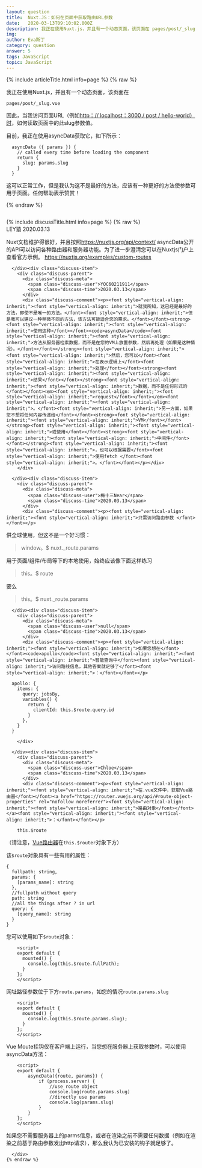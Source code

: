 ```yaml
---
layout: question
title:  Nuxt.JS：如何在页面中获取路由URL参数
date:   2020-03-13T09:10:02.000Z
description: 我正在使用Nuxt.js，并且有一个动态页面，该页面在 pages/post/_slug.vue因此，当我访问页面URL（例如http：// l...
img: 
author: Eva斯丁
category: question
answer: 5
tags: JavaScript
topic: JavaScript
---
```

<div class="article-root">
  <div class="article">
    {% include articleTitle.html info=page %}
    {% raw %}
    <div class="article-content"><p><font style="vertical-align: inherit;"><font style="vertical-align: inherit;">我正在使用Nuxt.js，并且有一个动态页面，该页面在 </font></font></p>

<pre><code>pages/post/_slug.vue
</code></pre>

<p><font style="vertical-align: inherit;"><font style="vertical-align: inherit;">因此，当我访问页面URL（例如</font></font><a href="http://localhost:3000/post/hello-world" rel="noreferrer"><font style="vertical-align: inherit;"><font style="vertical-align: inherit;">http：// localhost：3000 / post / hello-world）时</font></font></a><font style="vertical-align: inherit;"><font style="vertical-align: inherit;">，如何读取页面中的此slug参数值。</font></font></p>

<p><font style="vertical-align: inherit;"><font style="vertical-align: inherit;">目前，我正在使用asyncData获取它，如下所示：</font></font></p>

<pre><code>  asyncData ({ params }) {<font></font>
    // called every time before loading the component<font></font>
    return {<font></font>
      slug: params.slug<font></font>
    }<font></font>
  }<font></font>
</code></pre>

<p><font style="vertical-align: inherit;"><font style="vertical-align: inherit;">这可以正常工作，但是我认为这不是最好的方法，应该有一种更好的方法使参数可用于页面。</font><font style="vertical-align: inherit;">任何帮助表示赞赏！</font></font></p></div>
    {% endraw %}
  </div>
  <p style="height: 0;width:0;overflow: hidden;"> 第1465篇《Nuxt.JS：如何在页面中获取路由URL参数》来自Winter(https://github.com/aiyld/aiyld.github.io)的站点</p>
  <div class="discuss-wrapper">
    {% include discussTitle.html info=page %}
    {% raw %}
    <div class="discuss-item">
        <div class="discuss-parent">
          <div class="discuss-meta">
            <span class="discuss-user">LEY猿</span>
            <span class="discuss-time">2020.03.13</span>
          </div>
          <div class="discuss-comment"><p><font style="vertical-align: inherit;"><font style="vertical-align: inherit;">Nuxt文档维护得很好，并且按照</font></font><a href="https://nuxtjs.org/api/context/" rel="nofollow noreferrer"><font style="vertical-align: inherit;"><font style="vertical-align: inherit;">https://nuxtjs.org/api/context/</font></font></a><font style="vertical-align: inherit;"><font style="vertical-align: inherit;"> asyncData公开的API可以访问各种路由器和服务器功能。</font><font style="vertical-align: inherit;">为了进一步澄清您可以在Nuxtjs门户上查看官方示例。
</font></font><a href="https://nuxtjs.org/examples/custom-routes" rel="nofollow noreferrer"><font style="vertical-align: inherit;"><font style="vertical-align: inherit;">https://nuxtjs.org/examples/custom-routes</font></font></a></p></div>
        </div>
        
      </div><div class="discuss-item">
        <div class="discuss-parent">
          <div class="discuss-meta">
            <span class="discuss-user">YOC60211911</span>
            <span class="discuss-time">2020.03.13</span>
          </div>
          <div class="discuss-comment"><p><font style="vertical-align: inherit;"><font style="vertical-align: inherit;">就我所知，这已经是最好的方法，即使不是唯一的方法。</font><font style="vertical-align: inherit;">但是我可以建议一种稍微不同的方法，该方法可能适合您的需求。</font></font><strong><font style="vertical-align: inherit;"><font style="vertical-align: inherit;">使用这种</font></font><code>asyncData</code><font style="vertical-align: inherit;"><font style="vertical-align: inherit;">方法从服务器检索数据，而不是在您的VM上放置参数，然后再处理（如果是这种情况）。</font></font></strong><font style="vertical-align: inherit;"><font style="vertical-align: inherit;">然后，您可以</font><font style="vertical-align: inherit;">在表示逻辑上</font><font style="vertical-align: inherit;">处理</font></font><strong><font style="vertical-align: inherit;"><font style="vertical-align: inherit;">结果</font></font></strong><font style="vertical-align: inherit;"><font style="vertical-align: inherit;">数据，而不是任何形式的</font></font><em><font style="vertical-align: inherit;"><font style="vertical-align: inherit;">request</font></font></em><font style="vertical-align: inherit;"><font style="vertical-align: inherit;">。</font><font style="vertical-align: inherit;">另一方面，如果您不想将任何内容传递给</font></font><strong><font style="vertical-align: inherit;"><font style="vertical-align: inherit;">VM</font></font></strong><font style="vertical-align: inherit;"><font style="vertical-align: inherit;">或使用</font></font><strong><font style="vertical-align: inherit;"><font style="vertical-align: inherit;">中间件</font></font></strong><font style="vertical-align: inherit;"><font style="vertical-align: inherit;">，也可以根据需要</font><font style="vertical-align: inherit;">使用fetch </font><font style="vertical-align: inherit;">。</font></font></p></div>
        </div>
        
      </div><div class="discuss-item">
        <div class="discuss-parent">
          <div class="discuss-meta">
            <span class="discuss-user">梅十三Near</span>
            <span class="discuss-time">2020.03.13</span>
          </div>
          <div class="discuss-comment"><p><font style="vertical-align: inherit;"><font style="vertical-align: inherit;">只需访问路由参数 </font></font></p>

<p><font style="vertical-align: inherit;"><font style="vertical-align: inherit;">供全球使用，但这不是一个好习惯： </font></font></p>

<blockquote>
  <p><font style="vertical-align: inherit;"><font style="vertical-align: inherit;">window。$ nuxt._route.params</font></font></p>
</blockquote>

<p><font style="vertical-align: inherit;"><font style="vertical-align: inherit;">用于页面/组件/布局等下的本地使用，始终应该像下面这样练习</font></font></p>

<blockquote>
  <p><font style="vertical-align: inherit;"><font style="vertical-align: inherit;">this。$ route</font></font></p>
</blockquote>

<p><font style="vertical-align: inherit;"><font style="vertical-align: inherit;">要么</font></font></p>

<blockquote>
  <p><font style="vertical-align: inherit;"><font style="vertical-align: inherit;">this。$ nuxt._route.params</font></font></p>
</blockquote></div>
        </div>
        
      </div><div class="discuss-item">
        <div class="discuss-parent">
          <div class="discuss-meta">
            <span class="discuss-user">null</span>
            <span class="discuss-time">2020.03.13</span>
          </div>
          <div class="discuss-comment"><p><font style="vertical-align: inherit;"><font style="vertical-align: inherit;">如果您想在</font></font><code>apollo</code><font style="vertical-align: inherit;"><font style="vertical-align: inherit;">智能查询中</font><font style="vertical-align: inherit;">访问路线信息，其他答案就足够了</font><font style="vertical-align: inherit;">：</font></font></p>

<pre><code>  apollo: {<font></font>
    items: {<font></font>
      query: jobsBy,<font></font>
      variables() {<font></font>
        return {<font></font>
          clientId: this.$route.query.id<font></font>
        }<font></font>
      },<font></font>
    }<font></font>
  }<font></font>
</code></pre></div>
        </div>
        
      </div><div class="discuss-item">
        <div class="discuss-parent">
          <div class="discuss-meta">
            <span class="discuss-user">Chloe</span>
            <span class="discuss-time">2020.03.13</span>
          </div>
          <div class="discuss-comment"><p><font style="vertical-align: inherit;"><font style="vertical-align: inherit;">在.vue文件中，获取Vue路由器</font></font><a href="https://router.vuejs.org/api/#route-object-properties" rel="nofollow noreferrer"><font style="vertical-align: inherit;"><font style="vertical-align: inherit;">路由对象</font></font></a><font style="vertical-align: inherit;"><font style="vertical-align: inherit;">：</font></font></p>

<pre><code>    this.$route
</code></pre>

<p><font style="vertical-align: inherit;"><font style="vertical-align: inherit;">（请注意，</font></font><a href="https://router.vuejs.org" rel="nofollow noreferrer"><font style="vertical-align: inherit;"><font style="vertical-align: inherit;">Vue路由器</font></font></a><font style="vertical-align: inherit;"><font style="vertical-align: inherit;">在</font></font><code>this.$router</code><font style="vertical-align: inherit;"><font style="vertical-align: inherit;">对象</font><font style="vertical-align: inherit;">下方</font><font style="vertical-align: inherit;">）</font></font></p>

<p><font style="vertical-align: inherit;"><font style="vertical-align: inherit;">该</font></font><code>$route</code><font style="vertical-align: inherit;"><font style="vertical-align: inherit;">对象具有一些有用的属性：</font></font></p>

<pre><code>{<font></font>
  fullpath: string,<font></font>
  params: {<font></font>
    [params_name]: string<font></font>
  },<font></font>
  //fullpath without query<font></font>
  path: string<font></font>
  //all the things after ? in url<font></font>
  query: {<font></font>
    [query_name]: string<font></font>
  }<font></font>
}<font></font>
</code></pre>

<p><font style="vertical-align: inherit;"><font style="vertical-align: inherit;">您可以使用如下</font></font><code>$route</code><font style="vertical-align: inherit;"><font style="vertical-align: inherit;">对象：</font></font></p>

<pre><code>    &lt;script&gt;<font></font>
    export default {<font></font>
      mounted() {<font></font>
        console.log(this.$route.fullPath);<font></font>
      }<font></font>
    };<font></font>
    &lt;/script&gt;<font></font>
</code></pre>

<p><font style="vertical-align: inherit;"><font style="vertical-align: inherit;">网址路径参数位于下方</font></font><code>route.params</code><font style="vertical-align: inherit;"><font style="vertical-align: inherit;">，如您的情况</font></font><code>route.params.slug</code></p>

<pre><code>    &lt;script&gt;<font></font>
    export default {<font></font>
      mounted() {<font></font>
        console.log(this.$route.params.slug);<font></font>
      }<font></font>
    };<font></font>
    &lt;/script&gt;<font></font>
</code></pre>

<p><font style="vertical-align: inherit;"><font style="vertical-align: inherit;">Vue Moute挂钩仅在客户端上运行，当您想在服务器上获取参数时，可以使用asyncData方法：</font></font></p>

<pre><code>    &lt;script&gt;<font></font>
    export default {<font></font>
        asyncData({route, params}) {<font></font>
            if (process.server) {<font></font>
                //use route object<font></font>
                console.log(route.params.slug)<font></font>
                //directly use params<font></font>
                console.log(params.slug)<font></font>
            }<font></font>
        }<font></font>
    };<font></font>
    &lt;/script&gt;<font></font>
</code></pre>

<p><font style="vertical-align: inherit;"><font style="vertical-align: inherit;">如果您不需要服务器上的parms信息，或者在渲染之前不需要任何数据（例如在渲染之前基于路由参数发出http请求），那么我认为已安装的钩子就足够了。</font></font></p></div>
        </div>
        
      </div>
    {% endraw %}
  </div>
<div>
